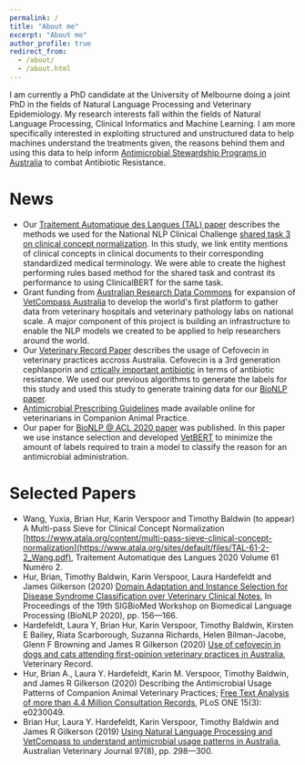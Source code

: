 ```yaml
---
permalink: /
title: "About me"
excerpt: "About me"
author_profile: true
redirect_from: 
  - /about/
  - /about.html
---
```


I am currently a PhD candidate at the University of Melbourne doing a joint PhD in the fields of Natural Language Processing and Veterinary Epidemiology. My research interests fall within the fields of Natural Language Processing, Clinical Informatics and Machine Learning.  I am more specifically interested in exploiting structured and unstructured data to help machines understand the treatments given, the reasons behind them and using this data to help inform [Antimicrobial Stewardship Programs in Australia](https://www.ncas-australia.org/) to combat Antibiotic Resistance.

News
======
* Our [Traitement Automatique des Langues (TAL) paper](https://www.atala.org/sites/default/files/TAL-61-2-2_Wang.pdf) describes the methods we used for the National NLP Clinical Challenge [shared task 3 on clinical concept normalization](https://n2c2.dbmi.hms.harvard.edu/track3).  In this study, we link entity mentions of clinical concepts in clinical documents to their corresponding standardized medical terminology.  We were able to create the highest performing rules based method for the shared task and contrast its performance to using ClinicalBERT for the same task.
* Grant funding from [Australian Research Data Commons](https://ardc.edu.au/news/new-data-projects-will-help-transform-australian-research/) for expansion of [VetCompass Australia](https://www.vetcompass.com.au/) to develop the world's first platform to gather data from veterinary hospitals and veterinary pathology labs on national scale.  A major component of this project is building an infrastructure to enable the NLP models we created to be applied to help researchers around the world.
* Our [Veterinary Record Paper](https://bvajournals.onlinelibrary.wiley.com/doi/abs/10.1136/vr.105997) describes the usage of Cefovecin in veterinary practices accross Australia.  Cefovecin is a 3rd generation cephlasporin and [crtically important antibiotic](https://www.amr.gov.au/resources/importance-ratings-and-summary-antibacterial-uses-human-and-animal-health-australia) in terms of antibiotic resistance. We used our previous algorithms to generate the labels for this study and used this study to generate training data for our [BioNLP paper](https://www.aclweb.org/anthology/2020.bionlp-1.17/).
* [Antimicrobial Prescribing Guidelines](https://vetantibiotics.fvas.unimelb.edu.au/about/resources/) made available online for veterinarians in Companion Animal Practice.
* Our paper for [BioNLP @ ACL 2020 paper](https://www.aclweb.org/anthology/2020.bionlp-1.17/) was published.  In this paper we use instance selection and developed [VetBERT](https://github.com/havocy28/VetBERT) to minimize the amount of labels required to train a model to classify the reason for an antimicrobial administration.

Selected Papers
======
* Wang, Yuxia, Brian Hur, Karin Verspoor and Timothy Baldwin (to appear) A Multi-pass Sieve for Clinical Concept
Normalization [https://www.atala.org/content/multi-pass-sieve-clinical-concept-normalization](https://www.atala.org/sites/default/files/TAL-61-2-2_Wang.pdf), Traitement Automatique des Langues 2020 Volume 61 Numéro 2.
* Hur, Brian, Timothy Baldwin, Karin Verspoor, Laura Hardefeldt and James Gilkerson (2020) [Domain Adaptation and Instance Selection for Disease Syndrome Classification over Veterinary Clinical Notes](https://www.aclweb.org/anthology/2020.bionlp-1.17/), In Proceedings of the 19th SIGBioMed Workshop on Biomedical Language Processing (BioNLP 2020), pp. 156—166.
* Hardefeldt, Laura Y, Brian Hur, Karin Verspoor, Timothy Baldwin, Kirsten E Bailey, Riata Scarborough, Suzanna Richards, Helen Bilman-Jacobe, Glenn F Browning and James R Gilkerson (2020) [Use of cefovecin in dogs and cats attending first-opinion veterinary practices in Australia](https://veterinaryrecord.bmj.com/content/early/2020/08/20/vr.105997#), Veterinary Record.
* Hur, Brian A., Laura Y. Hardefeldt, Karin M. Verspoor, Timothy Baldwin, and James R Gilkerson (2020) Describing the Antimicrobial Usage Patterns of Companion Animal Veterinary Practices; [Free Text Analysis of more than 4.4 Million Consultation Records](https://doi.org/10.1371/journal.pone.0230049), PLoS ONE 15(3): e0230049.
* Brian Hur, Laura Y. Hardefeldt, Karin Verspoor, Timothy Baldwin and James R Gilkerson (2019) [Using Natural Language Processing and VetCompass to understand antimicrobial usage patterns in Australia](https://pubmed.ncbi.nlm.nih.gov/31209869/), Australian Veterinary Journal 97(8), pp. 298—300.

